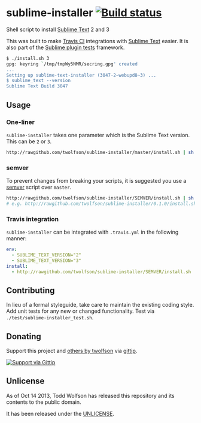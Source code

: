 # sublime-installer [![Build status](https://travis-ci.org/twolfson/sexy-bash-prompt.png?branch=master)](https://travis-ci.org/twolfson/sexy-bash-prompt)

Shell script to install [Sublime Text][] 2 and 3

This was built to make [Travis CI][] integrations with [Sublime Text][] easier. It is also part of the [Sublime plugin tests][] framework.

[Travis CI]: https://travis-ci.org/
[Sublime Text]: http://sublimetext.com/
[Sublime plugin tests]: https://github.com/twolfson/sublime-plugin-tests

```bash
$ ./install.sh 3
gpg: keyring `/tmp/tmpWy5NMR/secring.gpg' created
...
Setting up sublime-text-installer (3047-2~webupd8~3) ...
$ sublime_text --version
Sublime Text Build 3047
```

## Usage
### One-liner
`sublime-installer` takes one parameter which is the Sublime Text version. This can be `2` or `3`.

```sh
http://rawgithub.com/twolfson/sublime-installer/master/install.sh | sh -s VERSION
```

### semver
To prevent changes from breaking your scripts, it is suggested you use a [semver][] script over `master`.

```sh
http://rawgithub.com/twolfson/sublime-installer/SEMVER/install.sh | sh -s VERSION
# e.g. http://rawgithub.com/twolfson/sublime-installer/0.1.0/install.sh | sh -s 2
```

[semver]: http://semver.org/

### Travis integration
`sublime-installer` can be integrated with `.travis.yml` in the following manner:

```yml
env:
  - SUBLIME_TEXT_VERSION="2"
  - SUBLIME_TEXT_VERSION="3"
install:
  - http://rawgithub.com/twolfson/sublime-installer/SEMVER/install.sh | sh -s $SUBLIME_TEXT_VERSION
```

## Contributing
In lieu of a formal styleguide, take care to maintain the existing coding style. Add unit tests for any new or changed functionality. Test via `./test/sublime-installer_test.sh`.

## Donating
Support this project and [others by twolfson][gittip] via [gittip][].

[![Support via Gittip][gittip-badge]][gittip]

[gittip-badge]: https://rawgithub.com/twolfson/gittip-badge/master/dist/gittip.png
[gittip]: https://www.gittip.com/twolfson/

## Unlicense
As of Oct 14 2013, Todd Wolfson has released this repository and its contents to the public domain.

It has been released under the [UNLICENSE][].

[UNLICENSE]: UNLICENSE
